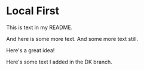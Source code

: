 # Local First

This is text in my README. 

And here is some more text. And some more text still.

Here's a great idea!

Here's some text I added in the DK branch.
